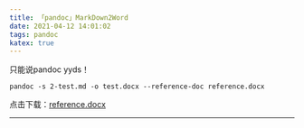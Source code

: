 ```yaml
---
title: 「pandoc」MarkDown2Word
date: 2021-04-12 14:01:02
tags: pandoc
katex: true
---
```




只能说pandoc yyds！

```shell
pandoc -s 2-test.md -o test.docx --reference-doc reference.docx
```

点击下载：[reference.docx](https://blog.keter.top/docs/reference.docx)


---

